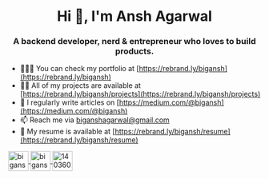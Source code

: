 <h1 align="center">Hi 👋, I'm Ansh Agarwal</h1>
<h3 align="center">
    A backend developer, nerd & entrepreneur who loves to build products.
</h3>

- 👨🏽‍🚀 You can check my portfolio at [https://rebrand.ly/bigansh](https://rebrand.ly/bigansh)
- 👨‍💻 All of my projects are available at [https://rebrand.ly/bigansh/projects](https://rebrand.ly/bigansh/projects) 
- 📝 I regularly write articles on [https://medium.com/@bigansh](https://medium.com/@bigansh)
- 📫 Reach me via biganshagarwal@gmail.com 
- 📄 My resume is available at [https://rebrand.ly/bigansh/resume](https://rebrand.ly/bigansh/resume)

<p align="left">
    <a href="https://twitter.com/bigansh" target="blank">
        <img align="center" src="https://i.postimg.cc/3NKDDx81/Twitter.png" alt="bigansh_" height="40" width="40" />
    </a>
    <a href="https://linkedin.com/in/bigansh" target="blank">
        <img align="center" src="https://i.postimg.cc/mgc19qsv/LinkedIn.png" alt="bigansh" height="40" width="40" />
    </a>
    <a href="https://stackoverflow.com/users/14036065" target="blank">
        <img align="center" src="https://i.postimg.cc/y8SXKWk3/Stack-Overflow.png" alt="14036065" height="40" width="40" />
    </a>
</p>
